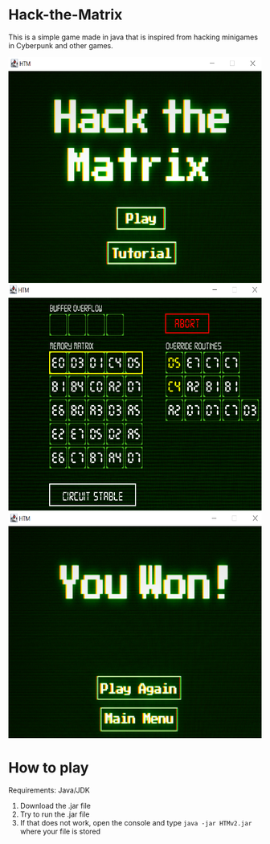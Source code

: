 # Hack-the-Matrix

This is a simple game made in java that is inspired from hacking minigames in Cyberpunk and other games.

<img src="https://github.com/Rikjimue/Hack-the-Matrix/blob/main/resources/HTM-Readme-Menu.PNG" width="600" height="450">
<img src="https://github.com/Rikjimue/Hack-the-Matrix/blob/main/resources/HTM-Readme-Game.PNG" width="600" height="450">
<img src="https://github.com/Rikjimue/Hack-the-Matrix/blob/main/resources/HTM-Readme-Win.PNG" width="600" height="450">

# How to play

Requirements:
Java/JDK

1. Download the .jar file
2. Try to run the .jar file
4. If that does not work, open the console and type `java -jar HTMv2.jar` where your file is stored

